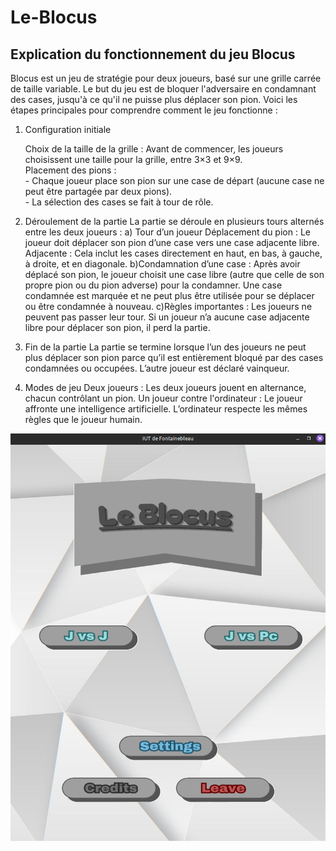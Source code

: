 # Le-Blocus

## Explication du fonctionnement du jeu Blocus

Blocus est un jeu de stratégie pour deux joueurs, basé sur une grille carrée de taille variable.
Le but du jeu est de bloquer l'adversaire en condamnant des cases, jusqu'à ce qu'il ne puisse
plus déplacer son pion. Voici les étapes principales pour comprendre comment le jeu
fonctionne :

1. Configuration initiale

    Choix de la taille de la grille : Avant de commencer, les joueurs choisissent une taille pour la grille, entre 3×3 et 9×9. <br>
    Placement des pions : <br>
        - Chaque joueur place son pion sur une case de départ (aucune case ne peut être partagée par deux pions).<br>
        - La sélection des cases se fait à tour de rôle.<br>

2. Déroulement de la partie
La partie se déroule en plusieurs tours alternés entre les deux joueurs :
a) Tour d’un joueur
Déplacement du pion : Le joueur doit déplacer son pion d’une case vers une case
adjacente libre.
Adjacente : Cela inclut les cases directement en haut, en bas, à gauche, à droite, et en
diagonale.
b)Condamnation d’une case :
Après avoir déplacé son pion, le joueur choisit une case libre (autre que celle de son
propre pion ou du pion adverse) pour la condamner. Une case condamnée est marquée
et ne peut plus être utilisée pour se déplacer ou être condamnée à nouveau.
c)Règles importantes :
Les joueurs ne peuvent pas passer leur tour.
Si un joueur n’a aucune case adjacente libre pour déplacer son pion, il perd la partie.
3. Fin de la partie
La partie se termine lorsque l’un des joueurs ne peut plus déplacer son pion parce qu’il est
entièrement bloqué par des cases condamnées ou occupées. L’autre joueur est déclaré
vainqueur.
4. Modes de jeu
Deux joueurs : Les deux joueurs jouent en alternance, chacun contrôlant un pion.
Un joueur contre l'ordinateur : Le joueur affronte une intelligence artificielle.
L’ordinateur respecte les mêmes règles que le joueur humain.

![Ecran d'accueil du jeu](/images/Menublocus.png)